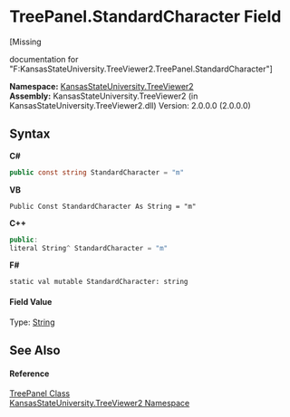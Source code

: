 # TreePanel.StandardCharacter Field
 

\[Missing <summary> documentation for "F:KansasStateUniversity.TreeViewer2.TreePanel.StandardCharacter"\]

**Namespace:**&nbsp;<a href="4feb08d4-45a9-d5a7-f8c5-964962c586e5">KansasStateUniversity.TreeViewer2</a><br />**Assembly:**&nbsp;KansasStateUniversity.TreeViewer2 (in KansasStateUniversity.TreeViewer2.dll) Version: 2.0.0.0 (2.0.0.0)

## Syntax

**C#**<br />
``` C#
public const string StandardCharacter = "m"
```

**VB**<br />
``` VB
Public Const StandardCharacter As String = "m"
```

**C++**<br />
``` C++
public:
literal String^ StandardCharacter = "m"
```

**F#**<br />
``` F#
static val mutable StandardCharacter: string
```


#### Field Value
Type: <a href="https://docs.microsoft.com/dotnet/api/system.string" target="_blank" rel="noopener noreferrer">String</a>

## See Also


#### Reference
<a href="bd639a4b-3c76-b534-871f-8c730bacebaa">TreePanel Class</a><br /><a href="4feb08d4-45a9-d5a7-f8c5-964962c586e5">KansasStateUniversity.TreeViewer2 Namespace</a><br />